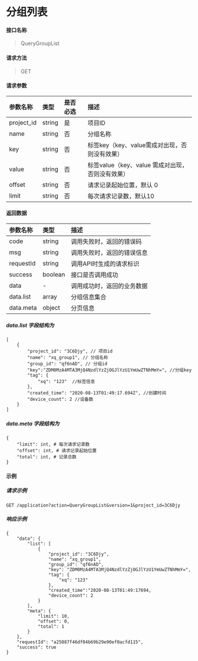 # 分组列表

#### 接口名称

> QueryGroupList

#### 请求方法

> GET

#### 请求参数

| 参数名称   | 类型   | 是否必选 | 描述                                             |
| :--------- | :----- | :------- | :----------------------------------------------- |
| project_id | string | 是       | 项目ID                                           |
| name       | string | 否       | 分组名称                                         |
| key        | string | 否       | 标签key（key、value需成对出现，否则没有效果）    |
| value      | string | 否       | 标签value（key、value 需成对出现，否则没有效果） |
| offset     | string | 否       | 请求记录起始位置，默认 0                         |
| limit      | string | 否       | 每次请求记录数，默认10                           |

#### 返回数据

| 参数名称  | 类型    | 描述                       |
| :-------- | :------ | :------------------------- |
| code      | string  | 调用失败时，返回的错误码   |
| msg       | string  | 调用失败时，返回的错误信息 |
| requestId | string  | 调用API时生成的请求标识    |
| success   | boolean | 接口是否调用成功           |
| data      | -       | 调用成功时，返回的业务数据 |
| data.list | array   | 分组信息集合               |
| data.meta | object  | 分页信息                   |

##### data.list 字段结构为

```
[
    { 
        "project_id": "3C6Djy", // 项目id
        "name": "xq_group1", // 分组名称
        "group_id": "qf6nAD", // 分组id
        "key":"ZDM0MzA4MTA3MjQ4NzdlYzZjOGJlYzU1YmUwZTNhMmY=", //分组key
        "tag": {
            "xq": "123"  //标签信息
        }, 
        "created_time": "2020-08-13T01:49:17.694Z", //创建时间
        "device_count": 2 //设备数
    }
]
```

##### data.meta 字段结构为

```
{
    "limit": int, # 每次请求记录数
    "offset": int, # 请求记录起始位置
    "total": int, # 记录总数
}
```

#### 示例

##### 请求示例

```
GET /application?action=QueryGroupList&version=1&project_id=3C6Djy
```

##### 响应示例

```
{
    "data": {
        "list": [
            {
                "project_id": "3C6Djy",
                "name": "xq_group1",
                "group_id": "qf6nAD",
                "key": "ZDM0MzA4MTA3MjQ4NzdlYzZjOGJlYzU1YmUwZTNhMmY=",
                "tag": {
                    "xq": "123"
                },
                "created_time":"2020-08-13T01:49:17694,
                "device_count": 2
            }
        ],
        "meta": {
            "limit": 10,
            "offset": 0,
            "total": 1
        }
    },
    "requestId": "a25087f46df04b69b29e90ef0acfd115", 
    "success": true
}
```

